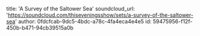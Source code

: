 title: 'A Survey of the Saltower Sea'
soundcloud_url: 'https://soundcloud.com/thiseveningsshow/sets/a-survey-of-the-saltower-sea'
author: 0fdcfcab-9dc5-4bdc-a78c-4fa4eca4e4e5
id: 59475956-f12f-450b-b471-94cb39515a0b
